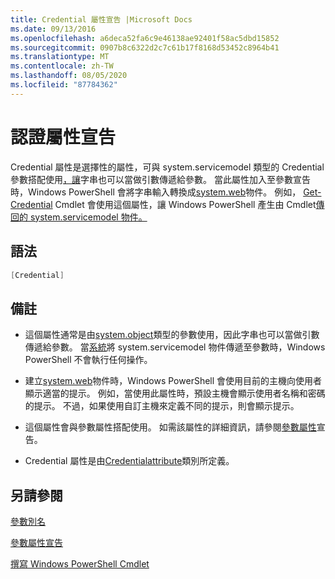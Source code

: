 ```yaml
---
title: Credential 屬性宣告 |Microsoft Docs
ms.date: 09/13/2016
ms.openlocfilehash: a6deca52fa6c9e46138ae92401f58ac5dbd15852
ms.sourcegitcommit: 0907b8c6322d2c7c61b17f8168d53452c8964b41
ms.translationtype: MT
ms.contentlocale: zh-TW
ms.lasthandoff: 08/05/2020
ms.locfileid: "87784362"
---
```

# <a name="credential-attribute-declaration"></a>認證屬性宣告

Credential 屬性是選擇性的屬性，可與 system.servicemodel 類型的 Credential 參數搭配使用[，讓](/dotnet/api/System.Management.Automation.PSCredential)字串也可以當做引數傳遞給參數。 當此屬性加入至參數宣告時，Windows PowerShell 會將字串輸入轉換成[system.web](/dotnet/api/System.Management.Automation.PSCredential)物件。 例如， [Get-Credential](/powershell/module/Microsoft.PowerShell.Security/Get-Credential) Cmdlet 會使用這個屬性，讓 Windows PowerShell 產生由 Cmdlet[傳回的 system.servicemodel 物件。](/dotnet/api/System.Management.Automation.PSCredential)

## <a name="syntax"></a>語法

```csharp
[Credential]
```

## <a name="remarks"></a>備註

- 這個屬性通常是由[system.object](/dotnet/api/System.Management.Automation.PSCredential)類型的參數使用，因此字串也可以當做引數傳遞給參數。 當[系統](/dotnet/api/System.Management.Automation.PSCredential)將 system.servicemodel 物件傳遞至參數時，Windows PowerShell 不會執行任何操作。

- 建立[system.web](/dotnet/api/System.Management.Automation.PSCredential)物件時，Windows PowerShell 會使用目前的主機向使用者顯示適當的提示。 例如，當使用此屬性時，預設主機會顯示使用者名稱和密碼的提示。 不過，如果使用自訂主機來定義不同的提示，則會顯示提示。

- 這個屬性會與參數屬性搭配使用。 如需該屬性的詳細資訊，請參閱[參數屬性](./parameter-attribute-declaration.md)宣告。

- Credential 屬性是由[Credentialattribute](/dotnet/api/System.Management.Automation.CredentialAttribute)類別所定義。

## <a name="see-also"></a>另請參閱

[參數別名](./parameter-aliases.md)

[參數屬性宣告](./parameter-attribute-declaration.md)

[撰寫 Windows PowerShell Cmdlet](./writing-a-windows-powershell-cmdlet.md)

